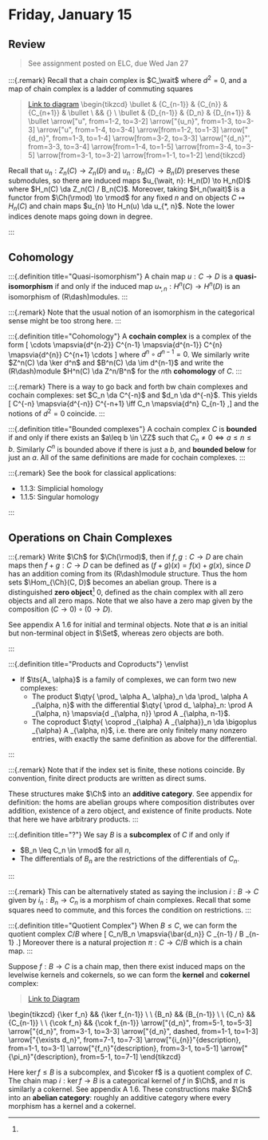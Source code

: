 # Friday, January 15

## Review 

> See assignment posted on ELC, due Wed Jan 27

:::{.remark}
Recall that a chain complex is $C_\wait$ where $d^2 = 0$, and a map of chain complex is a ladder of commuting squares

> [Link to diagram](https://q.uiver.app/?q=WzAsMTEsWzEsMCwiQ197bi0xfSJdLFsyLDAsIkNfe259Il0sWzMsMCwiQ197bisxfSJdLFsyLDIsIkRfbiJdLFszLDIsIkRfe24rMX0iXSxbMSwyLCJEX3tuLTF9Il0sWzQsMCwiXFxidWxsZXQiXSxbNCwyLCJcXGJ1bGxldCJdLFswLDIsIlxcYnVsbGV0Il0sWzAsMCwiXFxidWxsZXQiXSxbMiwxXSxbMCw1LCJ1Il0sWzEsMywidV9uIl0sWzIsNCwidSJdLFswLDFdLFsxLDIsImRfbiJdLFs1LDNdLFszLDQsImRfbiIsMl0sWzIsNl0sWzQsN10sWzgsNV0sWzksMF1d)
\begin{tikzcd}
	\bullet & {C_{n-1}} & {C_{n}} & {C_{n+1}} & \bullet \\
	&& {} \\
	\bullet & {D_{n-1}} & {D_n} & {D_{n+1}} & \bullet
	\arrow["u", from=1-2, to=3-2]
	\arrow["{u_n}", from=1-3, to=3-3]
	\arrow["u", from=1-4, to=3-4]
	\arrow[from=1-2, to=1-3]
	\arrow["{d_n}", from=1-3, to=1-4]
	\arrow[from=3-2, to=3-3]
	\arrow["{d_n}"', from=3-3, to=3-4]
	\arrow[from=1-4, to=1-5]
	\arrow[from=3-4, to=3-5]
	\arrow[from=3-1, to=3-2]
	\arrow[from=1-1, to=1-2]
\end{tikzcd}

Recall that $u_n: Z_n(C) \to Z_n(D)$ and $u_n: B_n(C) \to B_n(D)$ preserves these submodules, so there are induced maps $u_{\wait, n}: H_n(D) \to H_n(D)$ where $H_n(C) \da Z_n(C) / B_n(C)$.
Moreover, taking $H_n(\wait)$ is a functor from $\Ch(\rmod) \to \rmod$ for any fixed $n$ and on objects $C\mapsto H_n(C)$ and chain maps $u_{n} \to H_n(u) \da u_{*, n}$.
Note the lower indices denote maps going down in degree.

:::

## Cohomology

:::{.definition title="Quasi-isomorphism"}
A chain map $u:C\to D$ is a **quasi-isomorphism** if and only if the induced map $u_{*, n}: H^n(C) \to H^n(D)$ is an isomorphism of \(R\dash\)modules.
:::

:::{.remark}
Note that the usual notion of an isomorphism in the categorical sense might be too strong here.
:::

:::{.definition title="Cohomology"}
A **cochain complex** is a complex of the form
\[
\cdots 
\mapsvia{d^{n-2}}  C^{n-1}
\mapsvia{d^{n-1}}  C^{n}
\mapsvia{d^{n}}  C^{n+1}
\cdots
\]
where $d^n \circ d^{n-1} = 0$.
We similarly write $Z^n(C) \da \ker d^n$ and $B^n(C) \da \im d^{n-1}$ and write the \(R\dash\)module $H^n(C) \da Z^n/B^n$ for the $n$th **cohomology** of $C$.
:::

:::{.remark}
There is a way to go back and forth bw chain complexes and cochain complexes: set $C_n \da C^{-n}$ and $d_n \da d^{-n}$.
This yields 
\[
C^{-n} 
\mapsvia{d^{-n}} 
C^{-n+1} 
\iff C_n \mapsvia{d^n} C_{n-1}
,\]
and the notions of $d^2 = 0$ coincide.
:::

:::{.definition title="Bounded complexes"}
A cochain complex $C$ is **bounded** if and only if there exists an $a\leq b \in \ZZ$ such that $C_n \neq 0 \iff a\leq n \leq b$.
Similarly $C^n$ is bounded above if there is just a $b$, and **bounded below** for just an $a$.
All of the same definitions are made for cochain complexes.
:::

:::{.remark}
See the book for classical applications:

- 1.1.3: Simplicial homology
- 1.1.5: Singular homology

:::

## Operations on Chain Complexes


:::{.remark}
Write $\Ch$ for $\Ch(\rmod)$, then if $f,g: C\to D$ are chain maps then $f+g:C\to D$ can be defined as $(f+g)(x) = f(x) + g(x)$, since $D$ has an addition coming from its \(R\dash\)module structure.
Thus the hom sets $\Hom_{\Ch}(C, D)$ becomes an abelian group.
There is a distinguished **zero object**[^see_zero_objects]
$0$, defined as the chain complex with all zero objects and all zero maps.
Note that we also have a zero map given by the composition $(C \to 0) \circ (0\to D)$.

[^see_zero_objects]: 
See appendix A 1.6 for initial and terminal objects.
Note that $\emptyset$ is an initial but non-terminal object in $\Set$, whereas zero objects are both.


:::

:::{.definition title="Products and Coproducts"}
\envlist

- If $\ts{A_ \alpha}$ is a family of complexes, we can form two new complexes:
  - The product $\qty{ \prod_ \alpha A_ \alpha}_n \da \prod_ \alpha A _{\alpha, n}$ with the differential $\qty{ \prod d_ \alpha}_n: \prod A _{\alpha, n} \mapsvia{d _{\alpha, n}} \prod A _{\alpha, n-1}$.
  - The coproduct $\qty{ \coprod _{\alpha} A _{\alpha}}_n \da \bigoplus _{\alpha} A _{\alpha, n}$, i.e. there are only finitely many nonzero entries, with exactly the same definition as above for the differential.

:::

:::{.remark}
Note that if the index set is finite, these notions coincide.
By convention, finite direct products are written as direct sums.

These structures make $\Ch$ into an **additive category**.
See appendix for definition: the homs are abelian groups where composition distributes over addition, existence of a zero object, and existence of finite products.
Note that here we have arbitrary products.
:::

:::{.definition title="?"}
We say $B$ is a **subcomplex** of $C$ if and only if 

- $B_n \leq C_n \in \rmod$ for all $n$,
- The differentials of $B_n$ are the restrictions of the differentials of $C_n$.

:::

:::{.remark}
This can be alternatively stated as saying the inclusion $i: B\to C$ given by $i_n: B_n \to C_n$ is a morphism of chain complexes.
Recall that some squares need to commute, and this forces the condition on restrictions.
:::


:::{.definition title="Quotient Complex"}
When $B \leq C$, we can form the quotient complex $C/B$ where 
\[
C_n/B_n \mapsvia{\bar{d_n}} C _{n-1} / B _{n-1}
.\]
Moreover there is a natural projection $\pi: C\to C/B$ which is a chain map.
:::

Suppose $f:B\to C$ is a chain map, then there exist induced maps on the levelwise kernels and cokernels, so we can form the **kernel** and **cokernel** complex:

> [Link to Diagram](https://q.uiver.app/?q=WzAsOCxbMCw0LCJDX24iXSxbMiw0LCJDX3tuLTF9Il0sWzAsMiwiQl9uIl0sWzIsMiwiQl97bi0xfSJdLFswLDAsIlxca2VyIGZfbiJdLFsyLDAsIlxca2VyIGZfe24tMX0iXSxbMCw2LCJcXGNvayBmX24iXSxbMiw2LCJcXGNvayBmX3tuLTF9Il0sWzAsMSwiZF9uIl0sWzIsMywiZF9uIl0sWzQsNSwiZF9uIiwwLHsic3R5bGUiOnsiYm9keSI6eyJuYW1lIjoiZGFzaGVkIn19fV0sWzYsNywiXFxleGlzdHMgZF9uIl0sWzQsMiwiaV97bn0iLDFdLFsyLDAsImZfbiIsMV0sWzAsNiwiXFxwaV9uIiwxXV0=)

\begin{tikzcd}
	{\ker f_n} && {\ker f_{n-1}} \\
	\\
	{B_n} && {B_{n-1}} \\
	\\
	{C_n} && {C_{n-1}} \\
	\\
	{\cok f_n} && {\cok f_{n-1}}
	\arrow["{d_n}", from=5-1, to=5-3]
	\arrow["{d_n}", from=3-1, to=3-3]
	\arrow["{d_n}", dashed, from=1-1, to=1-3]
	\arrow["{\exists d_n}", from=7-1, to=7-3]
	\arrow["{i_{n}}"{description}, from=1-1, to=3-1]
	\arrow["{f_n}"{description}, from=3-1, to=5-1]
	\arrow["{\pi_n}"{description}, from=5-1, to=7-1]
\end{tikzcd}

Here $\ker f \leq B$ is a subcomplex, and $\coker f$ is a quotient complex of $C$.
The chain map $i: \ker f\to B$ is a categorical kernel of $f$ in $\Ch$, and $\pi$ is similarly a cokernel. 
See appendix A 1.6.
These constructions make $\Ch$ into an **abelian category**: roughly an additive category where every morphism has a kernel and a cokernel.






 


